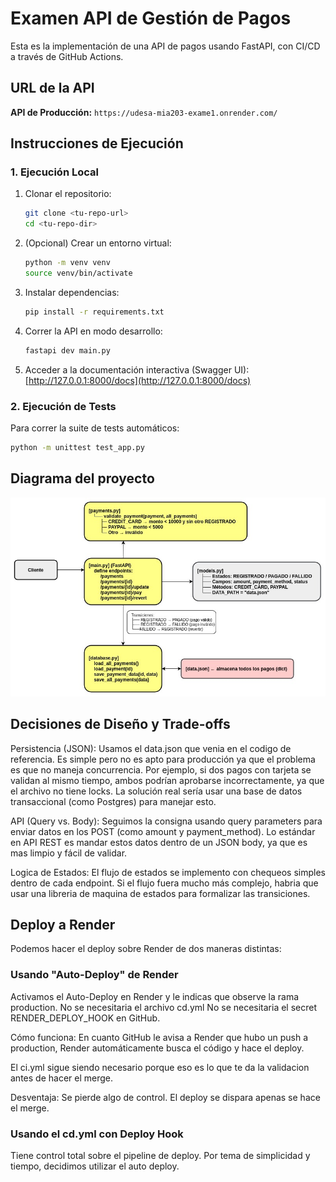 # Examen API de Gestión de Pagos

Esta es la implementación de una API de pagos usando FastAPI, con CI/CD a través de GitHub Actions.

## URL de la API

**API de Producción:** `https://udesa-mia203-exame1.onrender.com/`

## Instrucciones de Ejecución

### 1. Ejecución Local

1.  Clonar el repositorio:
    ```bash
    git clone <tu-repo-url>
    cd <tu-repo-dir>
    ```
2.  (Opcional) Crear un entorno virtual:
    ```bash
    python -m venv venv
    source venv/bin/activate
    ```
3.  Instalar dependencias:
    ```bash
    pip install -r requirements.txt
    ```
4.  Correr la API en modo desarrollo:
    ```bash
    fastapi dev main.py
    ```
5.  Acceder a la documentación interactiva (Swagger UI):
    [http://127.0.0.1:8000/docs](http://127.0.0.1:8000/docs)

### 2. Ejecución de Tests

Para correr la suite de tests automáticos:

```bash
python -m unittest test_app.py
```

## Diagrama del proyecto

![diagrama_examen.jpg](imagenes/diagrama_examen.jpg)

## Decisiones de Diseño y Trade-offs

Persistencia (JSON): Usamos el data.json que venia en el codigo de referencia. Es simple pero no es apto para producción ya que el problema es que no maneja concurrencia. Por ejemplo, si dos pagos con tarjeta se validan al mismo tiempo, ambos podrían aprobarse incorrectamente, ya que el archivo no tiene locks. La solución real sería usar una base de datos transaccional (como Postgres) para manejar esto. 

API (Query vs. Body): Seguimos la consigna usando query parameters para enviar datos en los POST (como amount y payment_method). Lo estándar en API REST es mandar estos datos dentro de un JSON body, ya que es mas limpio y fácil de validar.

Logica de Estados: El flujo de estados se implemento con chequeos simples dentro de cada endpoint. Si el flujo fuera mucho más complejo, habria que usar una libreria de maquina de estados para formalizar las transiciones.


## Deploy a Render

Podemos hacer el deploy sobre Render de dos maneras distintas:

### Usando "Auto-Deploy" de Render

Activamos el Auto-Deploy en Render y le indicas que observe la rama production.
No se necesitaria el archivo cd.yml
No se necesitaria el secret RENDER_DEPLOY_HOOK en GitHub.

Cómo funciona: En cuanto GitHub le avisa a Render que hubo un push a production, Render automáticamente busca el código y hace el deploy.

El ci.yml sigue siendo necesario porque eso es lo que te da la validacion antes de hacer el merge.   

Desventaja: Se pierde algo de  control. El deploy se dispara apenas se hace el merge.

### Usando el cd.yml con Deploy Hook

Tiene control total sobre el pipeline de deploy. Por tema de simplicidad y tiempo, decidimos utilizar el auto deploy.


